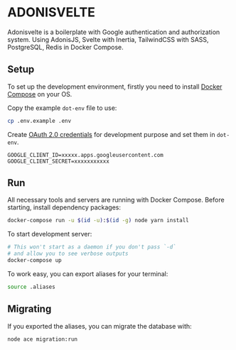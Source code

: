 # ADONISVELTE

Adonisvelte is a boilerplate with Google authentication and authorization system.
Using AdonisJS, Svelte with Inertia, TailwindCSS with SASS, PostgreSQL,
Redis in Docker Compose.

## Setup

To set up the development environment, firstly you need to install
[Docker Compose](https://docs.docker.com/compose/install/) on your OS.

Copy the example `dot-env` file to use:

```bash
cp .env.example .env
```

Create [OAuth 2.0 credentials](https://console.cloud.google.com/apis/credentials)
for development purpose and set them in `dot-env`.

```dotenv
GOOGLE_CLIENT_ID=xxxxx.apps.googleusercontent.com
GOOGLE_CLIENT_SECRET=xxxxxxxxxxx
```

## Run

All necessary tools and servers are running with Docker Compose. Before starting,
install dependency packages:

```bash
docker-compose run -u $(id -u):$(id -g) node yarn install
```

To start development server:

```bash
# This won't start as a daemon if you don't pass `-d`
# and allow you to see verbose outputs
docker-compose up
```

To work easy, you can export aliases for your terminal:

```bash
source .aliases
```

## Migrating

If you exported the aliases, you can migrate the database with:

```bash
node ace migration:run
```
